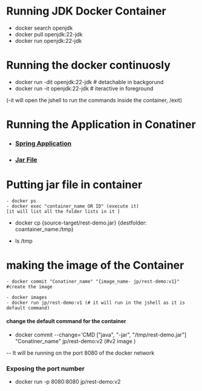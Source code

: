 #
# Running JDK Docker Container 

- docker search openjdk
- docker pull openjdk:22-jdk
- docker run openjdk:22-jdk

# Running the docker continuosly 

- docker run -dit openjdk:22-jdk # detachable in backgorund
- docker run -it openjdk:22-jdk  # iteractive in foreground

(-it will open the jshell to run the commands inside the container, /exit)

# Running the Application in Conatiner 

-   ### [Spring Application ](/src/main/java/com/jp/demo/)

-  ### [Jar File](/rest-demo.jar)

# Putting jar file in container 
    - docker ps
    - docker exec "container_name OR ID" (execute it)
    [it will list all the folder lists in it ]

- docker cp {source-target/rest-demo.jar} {destfolder: coantainer_name:/tmp}

- ls /tmp

# making the image of the Container 
    - docker commit "Conatiner_name" "{image_name- jp/rest-demo:v1}"  #create the image

    - docker images 
    - docker run jp/rest-demo:v1 (# it will run in the jshell as it is default command)

#### change the default command for the container 

- docker commit --change='CMD ["java", "-jar", "/tmp/rest-demo.jar"]  "Conatiner_name" jp/rest-demo:v2  (#v2 image ) 

 -- It will be running on the port 8080 of the docker network 

### Exposing the port number 

- docker run -p 8080:8080 jp/rest-demo:v2

